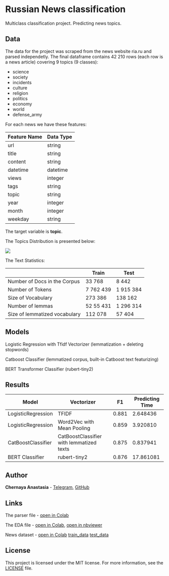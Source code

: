 # Russian News classification
Multiclass classification project. Predicting news topics.

## Data
The data for the project was scraped from the news website ria.ru and parsed independetly. 
The final dataframe contains 42 210 rows (each row is a news article) covering 9 topics (9 classes): 
* science
* society
* incidents
* culture
* religion
* politics
* economy
* world
* defense_army

For each news we have these features:

| Feature Name | Data Type          |
| -------------- | --------------------- |
| url                | string                 |
| title              | string                 |
| content         | string                 |
| datetime     | datetime |
| views        | integer
| tags         | string
| topic        | string
| year | integer|
|month | integer|
|weekday | string|

The target variable is **topic**.  

The Topics Distribution is presented below:

![](https://github.com/ChernayaAnastasia/Screenshots/blob/master/topic_distribution.png)

The Text Statistics:


|                 | Train                         | Test    |  
|----------------------|-----------------------------------|-------|
| Number of Docs in the Corpus               | 33 768                       | 8 442 | 
| Number of Tokens               | 7 762 439                       | 1 915 384	  | 
| Size of Vocabulary             |  273 386	                     |  138 162           |
| Number of lemmas                | 52 55 431                             | 1 296 314  |
| Size of lemmatized vocabulary                | 112 078	                             | 57 404  | 

## Models
Logistic Regression with Tfidf Vectorizer (lemmatization + deleting stopwords)

Catboost Classifier (lemmatized corpus, built-in Catboost text featurizing)

BERT Transformer Classifier (rubert-tiny2)

## Results
| Model                | Vectorizer                         | F1    | Predicting Time |
|----------------------|-----------------------------------|-------|------------------|
| LogisticRegression               | TFIDF                       | 0.881  | 2.648436           |
| LogisticRegression               | Word2Vec with Mean Pooling                       | 0.859	  | 3.920810            |
| CatBoostClassifier             |  CatBoostClassifier with lemmatized texts                     | 0.875	  | 0.837941            |
| BERT Classifier                 | rubert-tiny2                               | 0.876  | 17.861081             |


## Author
**Chernaya Anastasia** - [Telegram](https://t.me/ChernayaAnastasia), [GitHub](https://github.com/ChernayaAnastasia)

## Links
The parser file - [open in Colab](https://drive.google.com/file/d/1vu0p4MDumwg-JnpwtDx9oDRUmPvKfQo5/view?usp=sharing)

The EDA file - [open in Colab](https://drive.google.com/file/d/10kGEXDzXS6YmF78sTrO28mIrXgWUwGz_/view?usp=sharing), 
[open in nbviewer](https://nbviewer.org/github/ChernayaAnastasia/News-classification/blob/main/eda.ipynb)

News dataset - [open in Colab](https://drive.google.com/file/d/1hnxGMy-1Wv7miB5ONd4--aErzVM_yeZF/view?usp=sharing)
[train_data](https://drive.google.com/file/d/12xHBe5OC8cgRyvwgw5it3is2ixqiHjou/view?usp=sharing)
[test_data](https://drive.google.com/file/d/1-4OASH9--W4y7QpmdTR6y5wkHqPF0rDE/view?usp=sharing)

## License
This project is licensed under the MIT license. For more information, see the [LICENSE](https://github.com/ChernayaAnastasia/News-classification/blob/main/LICENSE) file.

